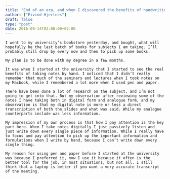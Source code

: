 ```yaml
---
title: "End of an era, and when I discovered the benefits of handwriting."
author: ["Eivind Hjertnes"]
draft: false
type: "post"
date: 2016-09-14T02:00:00+02:00
---
```


<div class="HTML">
  <div></div>

<p>

</div>

```text
I went to my university’s bookstore yesterday, and bought, what will hopefully be the last batch of books for subjects I am taking. I’ll probably still drop by every now and then to pick up some books.
```

<div class="HTML">
  <div></div>

</p>

</div>

<div class="HTML">
  <div></div>

<p>

</div>

```text
My plan is to be done with my degree in a few months.
```

<div class="HTML">
  <div></div>

</p>

</div>

<div class="HTML">
  <div></div>

<p>

</div>

```text
It was when I started at the university that I started to see the real benefits of taking notes by hand. I noticed that I didn’t really remember that much of the seminars and lectures when I took notes on my Macbook, while I remembered a lot more when I used pen and paper.
```

<div class="HTML">
  <div></div>

</p>

</div>

<div class="HTML">
  <div></div>

<p>

</div>

```text
There have been done a lot of research on the subject, and I’m not going to get into that. But my observation after reviewing some of the notes I have taking both in digital form and analogue form, and my observation is that my digital note is more or less a direct transcription of both the slides and what was said. While my analogue counterparts include was less information.
```

<div class="HTML">
  <div></div>

</p>

</div>

<div class="HTML">
  <div></div>

<p>

</div>

```text
My impression of my own process is that how I pay attention is the key part here. When I take notes digitally I just passively listen and just write down every single piece of information. While I really have to focus and pay attention to pick up the important information and formulations when I write by hand, because I can’t write down every single thing.
```

<div class="HTML">
  <div></div>

</p>

</div>

<div class="HTML">
  <div></div>

<p>

</div>

```text
My reason for using pen and paper before I started at the university was because I preferred it, now I use it because it often is the better tool for the job, in most situations, but not all. I still think that a laptop is better if you want a very accurate transcript of the meeting.
```

<div class="HTML">
  <div></div>

</p>

</div>
